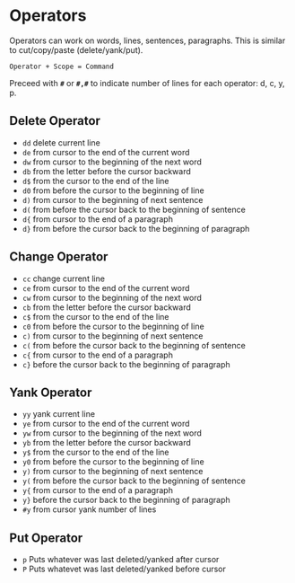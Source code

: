 # Operators

Operators can work on words, lines, sentences, paragraphs. This is similar to cut/copy/paste (delete/yank/put).

```
Operator + Scope = Command
```

Preceed with **`#`** or **`#,#`** to indicate number of lines for each operator: d, c, y, p.


## Delete Operator

- `dd` 	delete current line
- `de`	from cursor to the end of the current word
- `dw`	from cursor to the beginning of the next word
- `db` 	from the letter before the cursor backward
- `d$` 	from the cursor to the end of the line
- `d0`	from before the cursor to the beginning of line
- `d)`	from cursor to the beginning of next sentence
- `d(`	from before the cursor back to the beginning of sentence
- `d{`	from cursor to the end of a paragraph
- `d}`	from before the cursor back to the beginning of paragraph


## Change Operator

- `cc` 	change current line
- `ce`	from cursor to the end of the current word
- `cw`	from cursor to the beginning of the next word
- `cb` 	from the letter before the cursor backward
- `c$` 	from the cursor to the end of the line
- `c0`	from before the cursor to the beginning of line
- `c)`	from cursor to the beginning of next sentence
- `c(`	from before the cursor back to the beginning of sentence
- `c{`	from cursor to the end of a paragraph
- `c}`	before the cursor back to the beginning of paragraph


## Yank Operator

- `yy` 	yank current line
- `ye`	from cursor to the end of the current word
- `yw`	from cursor to the beginning of the next word
- `yb` 	from the letter before the cursor backward
- `y$` 	from the cursor to the end of the line
- `y0`	from before the cursor to the beginning of line
- `y)`	from cursor to the beginning of next sentence
- `y(`	from before the cursor back to the beginning of sentence
- `y{`	from cursor to the end of a paragraph
- `y}`	before the cursor back to the beginning of paragraph
- `#y`  from cursor yank number of lines


## Put Operator

- `p` 	Puts whatever was last deleted/yanked after cursor
- `P`	Puts whatevet was last deleted/yanked before cursor

